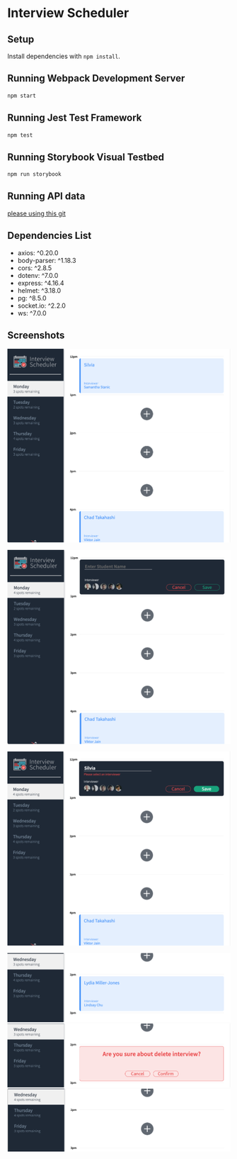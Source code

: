 # Interview Scheduler

## Setup

Install dependencies with `npm install`.

## Running Webpack Development Server

```sh
npm start
```

## Running Jest Test Framework

```sh
npm test
```

## Running Storybook Visual Testbed

```sh
npm run storybook
```

## Running API data
[please using this git](https://github.com/ktehi21/scheduler-api)


## Dependencies List
 - axios: ^0.20.0
 - body-parser: ^1.18.3
 - cors: ^2.8.5
 - dotenv: ^7.0.0
 - express: ^4.16.4
 - helmet: ^3.18.0
 - pg: ^8.5.0
 - socket.io: ^2.2.0
 - ws: ^7.0.0

## Screenshots
!["Main page"](https://raw.githubusercontent.com/ktehi21/scheduler/master/docs/scheduler_main_page.png)

!["Add new interview schedule"](https://raw.githubusercontent.com/ktehi21/scheduler/master/docs/scheduler_booking_form.png)

!["Error message when inproper student name or no select interviewer"](https://raw.githubusercontent.com/ktehi21/scheduler/master/docs/scheduler_error_message.png)

!["After book or delete interview spots change"](https://raw.githubusercontent.com/ktehi21/scheduler/master/docs/scheduler_spots1.png)
![""](https://raw.githubusercontent.com/ktehi21/scheduler/master/docs/scheduler_spots2.png)
![""](https://raw.githubusercontent.com/ktehi21/scheduler/master/docs/scheduler_spots3.png)
